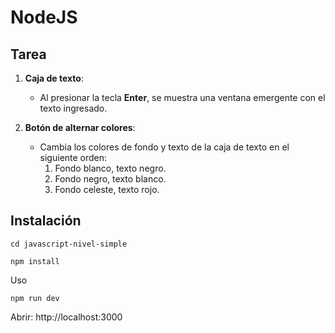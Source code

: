 # NodeJS

## Tarea

1. **Caja de texto**:
   - Al presionar la tecla **Enter**, se muestra una ventana emergente con el texto ingresado.

2. **Botón de alternar colores**:
   - Cambia los colores de fondo y texto de la caja de texto en el siguiente orden:
     1. Fondo blanco, texto negro.
     2. Fondo negro, texto blanco.
     3. Fondo celeste, texto rojo.

## Instalación
```shell
cd javascript-nivel-simple
```

```shell
npm install
```

Uso
```shell
npm run dev
```
Abrir: http://localhost:3000
